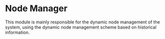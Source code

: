 # Node Manager

This module is mainly responsible for the dynamic node management of the system, using the dynamic node management scheme based on historical information.
